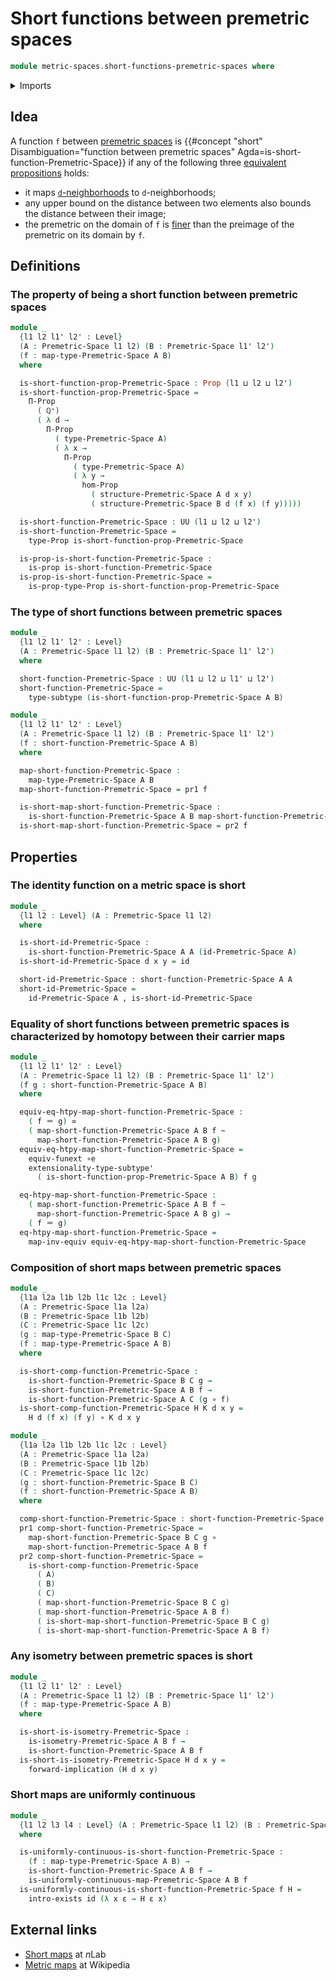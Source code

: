 # Short functions between premetric spaces

```agda
module metric-spaces.short-functions-premetric-spaces where
```

<details><summary>Imports</summary>

```agda
open import elementary-number-theory.positive-rational-numbers

open import foundation.dependent-pair-types
open import foundation.equivalences
open import foundation.existential-quantification
open import foundation.function-extensionality
open import foundation.function-types
open import foundation.homotopies
open import foundation.identity-types
open import foundation.logical-equivalences
open import foundation.propositional-truncations
open import foundation.propositions
open import foundation.sequences
open import foundation.sets
open import foundation.subtypes
open import foundation.universe-levels

open import metric-spaces.isometries-premetric-spaces
open import metric-spaces.premetric-spaces
open import metric-spaces.uniformly-continuous-functions-premetric-spaces
```

</details>

## Idea

A function `f` between [premetric spaces](metric-spaces.premetric-spaces.md) is
{{#concept "short" Disambiguation="function between premetric spaces" Agda=is-short-function-Premetric-Space}}
if any of the following three [equivalent](foundation.logical-equivalences.md)
[propositions](foundation-core.propositions.md) holds:

- it maps [`d`-neighborhoods](metric-spaces.premetric-structures.md) to
  `d`-neighborhoods;
- any upper bound on the distance between two elements also bounds the distance
  between their image;
- the premetric on the domain of `f` is
  [finer](metric-spaces.ordering-premetric-structures.md) than the preimage of
  the premetric on its domain by `f`.

## Definitions

### The property of being a short function between premetric spaces

```agda
module _
  {l1 l2 l1' l2' : Level}
  (A : Premetric-Space l1 l2) (B : Premetric-Space l1' l2')
  (f : map-type-Premetric-Space A B)
  where

  is-short-function-prop-Premetric-Space : Prop (l1 ⊔ l2 ⊔ l2')
  is-short-function-prop-Premetric-Space =
    Π-Prop
      ( ℚ⁺)
      ( λ d →
        Π-Prop
          ( type-Premetric-Space A)
          ( λ x →
            Π-Prop
              ( type-Premetric-Space A)
              ( λ y →
                hom-Prop
                  ( structure-Premetric-Space A d x y)
                  ( structure-Premetric-Space B d (f x) (f y)))))

  is-short-function-Premetric-Space : UU (l1 ⊔ l2 ⊔ l2')
  is-short-function-Premetric-Space =
    type-Prop is-short-function-prop-Premetric-Space

  is-prop-is-short-function-Premetric-Space :
    is-prop is-short-function-Premetric-Space
  is-prop-is-short-function-Premetric-Space =
    is-prop-type-Prop is-short-function-prop-Premetric-Space
```

### The type of short functions between premetric spaces

```agda
module _
  {l1 l2 l1' l2' : Level}
  (A : Premetric-Space l1 l2) (B : Premetric-Space l1' l2')
  where

  short-function-Premetric-Space : UU (l1 ⊔ l2 ⊔ l1' ⊔ l2')
  short-function-Premetric-Space =
    type-subtype (is-short-function-prop-Premetric-Space A B)

module _
  {l1 l2 l1' l2' : Level}
  (A : Premetric-Space l1 l2) (B : Premetric-Space l1' l2')
  (f : short-function-Premetric-Space A B)
  where

  map-short-function-Premetric-Space :
    map-type-Premetric-Space A B
  map-short-function-Premetric-Space = pr1 f

  is-short-map-short-function-Premetric-Space :
    is-short-function-Premetric-Space A B map-short-function-Premetric-Space
  is-short-map-short-function-Premetric-Space = pr2 f
```

## Properties

### The identity function on a metric space is short

```agda
module _
  {l1 l2 : Level} (A : Premetric-Space l1 l2)
  where

  is-short-id-Premetric-Space :
    is-short-function-Premetric-Space A A (id-Premetric-Space A)
  is-short-id-Premetric-Space d x y = id

  short-id-Premetric-Space : short-function-Premetric-Space A A
  short-id-Premetric-Space =
    id-Premetric-Space A , is-short-id-Premetric-Space
```

### Equality of short functions between premetric spaces is characterized by homotopy between their carrier maps

```agda
module _
  {l1 l2 l1' l2' : Level}
  (A : Premetric-Space l1 l2) (B : Premetric-Space l1' l2')
  (f g : short-function-Premetric-Space A B)
  where

  equiv-eq-htpy-map-short-function-Premetric-Space :
    ( f ＝ g) ≃
    ( map-short-function-Premetric-Space A B f ~
      map-short-function-Premetric-Space A B g)
  equiv-eq-htpy-map-short-function-Premetric-Space =
    equiv-funext ∘e
    extensionality-type-subtype'
      ( is-short-function-prop-Premetric-Space A B) f g

  eq-htpy-map-short-function-Premetric-Space :
    ( map-short-function-Premetric-Space A B f ~
      map-short-function-Premetric-Space A B g) →
    ( f ＝ g)
  eq-htpy-map-short-function-Premetric-Space =
    map-inv-equiv equiv-eq-htpy-map-short-function-Premetric-Space
```

### Composition of short maps between premetric spaces

```agda
module _
  {l1a l2a l1b l2b l1c l2c : Level}
  (A : Premetric-Space l1a l2a)
  (B : Premetric-Space l1b l2b)
  (C : Premetric-Space l1c l2c)
  (g : map-type-Premetric-Space B C)
  (f : map-type-Premetric-Space A B)
  where

  is-short-comp-function-Premetric-Space :
    is-short-function-Premetric-Space B C g →
    is-short-function-Premetric-Space A B f →
    is-short-function-Premetric-Space A C (g ∘ f)
  is-short-comp-function-Premetric-Space H K d x y =
    H d (f x) (f y) ∘ K d x y

module _
  {l1a l2a l1b l2b l1c l2c : Level}
  (A : Premetric-Space l1a l2a)
  (B : Premetric-Space l1b l2b)
  (C : Premetric-Space l1c l2c)
  (g : short-function-Premetric-Space B C)
  (f : short-function-Premetric-Space A B)
  where

  comp-short-function-Premetric-Space : short-function-Premetric-Space A C
  pr1 comp-short-function-Premetric-Space =
    map-short-function-Premetric-Space B C g ∘
    map-short-function-Premetric-Space A B f
  pr2 comp-short-function-Premetric-Space =
    is-short-comp-function-Premetric-Space
      ( A)
      ( B)
      ( C)
      ( map-short-function-Premetric-Space B C g)
      ( map-short-function-Premetric-Space A B f)
      ( is-short-map-short-function-Premetric-Space B C g)
      ( is-short-map-short-function-Premetric-Space A B f)
```

### Any isometry between premetric spaces is short

```agda
module _
  {l1 l2 l1' l2' : Level}
  (A : Premetric-Space l1 l2) (B : Premetric-Space l1' l2')
  (f : map-type-Premetric-Space A B)
  where

  is-short-is-isometry-Premetric-Space :
    is-isometry-Premetric-Space A B f →
    is-short-function-Premetric-Space A B f
  is-short-is-isometry-Premetric-Space H d x y =
    forward-implication (H d x y)
```

### Short maps are uniformly continuous

```agda
module _
  {l1 l2 l3 l4 : Level} (A : Premetric-Space l1 l2) (B : Premetric-Space l3 l4)
  where

  is-uniformly-continuous-is-short-function-Premetric-Space :
    (f : map-type-Premetric-Space A B) →
    is-short-function-Premetric-Space A B f →
    is-uniformly-continuous-map-Premetric-Space A B f
  is-uniformly-continuous-is-short-function-Premetric-Space f H =
    intro-exists id (λ x ε → H ε x)
```

## External links

- [Short maps](https://ncatlab.org/nlab/show/short+map) at $n$Lab
- [Metric maps](https://en.wikipedia.org/wiki/Metric_map) at Wikipedia
